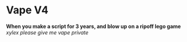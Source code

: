 # Vape V4
**When you make a script for 3 years, and blow up on a ripoff lego game**
_xylex please give me vape private_
